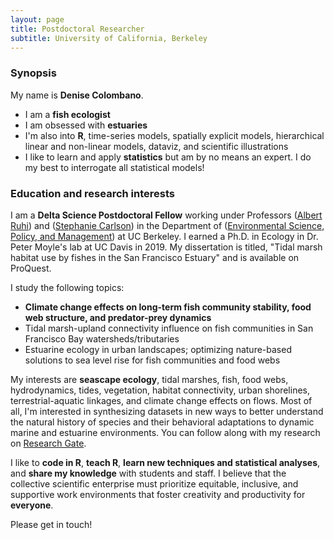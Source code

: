 ```yaml
---
layout: page
title: Postdoctoral Researcher
subtitle: University of California, Berkeley
---
```


### Synopsis

My name is **Denise Colombano**. 

- I am a **fish ecologist**
- I am obsessed with **estuaries**
- I'm also into **R**, time-series models, spatially explicit models, hierarchical linear and non-linear models, dataviz, and scientific illustrations
- I like to learn and apply **statistics** but am by no means an expert. I do my best to interrogate all statistical models!


### Education and research interests

I am a **Delta Science Postdoctoral Fellow** working under Professors ([Albert Ruhi](https://nature.berkeley.edu/ruhilab/)) and ([Stephanie Carlson](https://nature.berkeley.edu/carlsonlab/)) in the Department of ([Environmental Science, Policy, and Management](https://ourenvironment.berkeley.edu/)) at UC Berkeley. I earned a Ph.D. in Ecology in Dr. Peter Moyle's lab at UC Davis in 2019. My dissertation is titled, "Tidal marsh habitat use by fishes in the San Francisco Estuary" and is available on ProQuest.

I study the following topics:

- **Climate change effects on long-term fish community stability, food web structure, and predator-prey dynamics**
- Tidal marsh-upland connectivity influence on fish communities in San Francisco Bay watersheds/tributaries
- Estuarine ecology in urban landscapes; optimizing nature-based solutions to sea level rise for fish communities and food webs

My interests are **seascape ecology**, tidal marshes, fish, food webs, hydrodynamics, tides, vegetation, habitat connectivity, urban shorelines, terrestrial-aquatic linkages, and climate change effects on flows. Most of all, I'm interested in synthesizing datasets in new ways to better understand the natural history of species and their behavioral adaptations to dynamic marine and estuarine environments. You can follow along with my research on [Research Gate](https://www.researchgate.net/profile/Denise_Colombano).

I like to **code in R**, **teach R**, **learn new techniques and statistical analyses**, and **share my knowledge** with students and staff. I believe that the collective scientific enterprise must prioritize equitable, inclusive, and supportive work environments that foster creativity and productivity for **everyone**.

Please get in touch!
